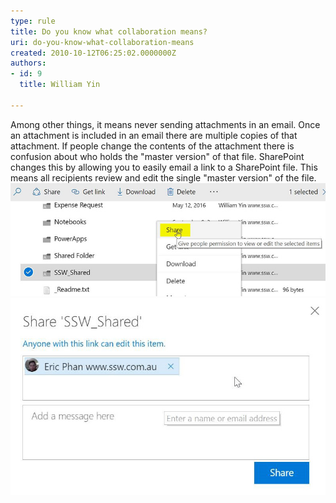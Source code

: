 ```yaml
---
type: rule
title: Do you know what collaboration means?
uri: do-you-know-what-collaboration-means
created: 2010-10-12T06:25:02.0000000Z
authors:
- id: 9
  title: William Yin

---
```


Among other things, it means never sending attachments in an email. Once an attachment is included in an email there are multiple copies of that attachment. If people change the contents of the attachment there is confusion about who holds the "master version" of that file. 
   SharePoint changes this by allowing you to easily email a link to a SharePoint file. This means all recipients review and edit the single "master version" of the file.  ![](share-link1.jpg) 
 ![ Good example: Email a link, not a file ](share-link2.jpg)
